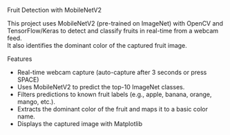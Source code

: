 Fruit Detection with MobileNetV2

This project uses MobileNetV2 (pre-trained on ImageNet) with OpenCV and TensorFlow/Keras to detect and classify fruits in real-time from a webcam feed.  
It also identifies the dominant color of the captured fruit image.


 Features
- Real-time webcam capture (auto-capture after 3 seconds or press SPACE)
- Uses MobileNetV2 to predict the top-10 ImageNet classes.
- Filters predictions to known fruit labels (e.g., apple, banana, orange, mango, etc.).
- Extracts the dominant color of the fruit and maps it to a basic color name.
- Displays the captured image with Matplotlib



